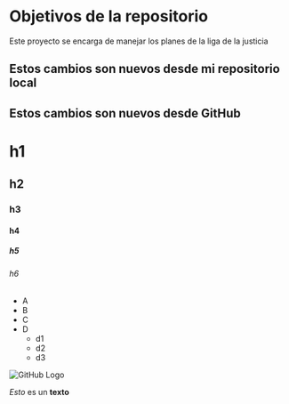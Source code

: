 # Objetivos de la repositorio

Este proyecto se encarga de manejar los planes de la liga de la justicia

## Estos cambios son nuevos desde mi repositorio local
## Estos cambios son nuevos desde GitHub

# h1
## h2
### h3
#### h4
##### h5
###### h6

* A
* B
* C
* D
  * d1
  * d2
  * d3

![GitHub Logo](https://avatars.githubusercontent.com/u/583231?v=4)

*Esto* es un __texto__ 
